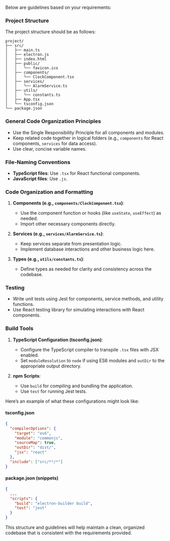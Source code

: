 Below are guidelines based on your requirements:

### Project Structure

The project structure should be as follows:

```
project/
├── src/
│   ├── main.ts
│   ├── electron.js
│   ├── index.html
│   ├── public/
│   │   └── favicon.ico
│   ├── components/
│   │   └── ClockComponent.tsx
│   ├── services/
│   │   └── AlarmService.ts
│   ├── utils/
│   │   └── constants.ts
│   ├── App.tsx
│   └── tsconfig.json
└── package.json
```

### General Code Organization Principles

- Use the Single Responsibility Principle for all components and modules.
- Keep related code together in logical folders (e.g., `components` for React components, `services` for data access).
- Use clear, concise variable names.

### File-Naming Conventions

- **TypeScript files**: Use `.tsx` for React functional components.
- **JavaScript files**: Use `.js`.

### Code Organization and Formatting

1. **Components (e.g., `components/ClockComponent.tsx`)**:
   - Use the component function or hooks (like `useState`, `useEffect`) as needed.
   - Import other necessary components directly.

2. **Services (e.g., `services/AlarmService.ts`)**:
   - Keep services separate from presentation logic.
   - Implement database interactions and other business logic here.

3. **Types (e.g., `utils/constants.ts`)**:
   - Define types as needed for clarity and consistency across the codebase.

### Testing

- Write unit tests using Jest for components, service methods, and utility functions.
- Use React testing library for simulating interactions with React components.

### Build Tools

1. **TypeScript Configuration (tsconfig.json)**:
   - Configure the TypeScript compiler to transpile `.tsx` files with JSX enabled.
   - Set `moduleResolution` to `node` if using ES6 modules and `outDir` to the appropriate output directory.

2. **npm Scripts**:
   - Use `build` for compiling and bundling the application.
   - Use `test` for running Jest tests.

Here’s an example of what these configurations might look like:

#### tsconfig.json
```json
{
  "compilerOptions": {
    "target": "es6",
    "module": "commonjs",
    "sourceMap": true,
    "outDir": "dist/",
    "jsx": "react"
  },
  "include": ["src/**/*"]
}
```

#### package.json (snippets)
```json
{
  ...
  "scripts": {
    "build": "electron-builder build",
    "test": "jest"
  }
}
```
This structure and guidelines will help maintain a clean, organized codebase that is consistent with the requirements provided.